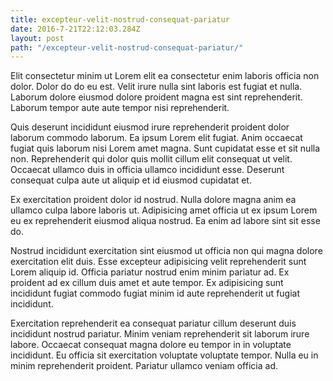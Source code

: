 ```yaml
---
title: excepteur-velit-nostrud-consequat-pariatur
date: 2016-7-21T22:12:03.284Z
layout: post
path: "/excepteur-velit-nostrud-consequat-pariatur/"
---
```


Elit consectetur minim ut Lorem elit ea consectetur enim laboris officia non dolor. Dolor do do eu est. Velit irure nulla sint laboris est fugiat et nulla. Laborum dolore eiusmod dolore proident magna est sint reprehenderit. Laborum tempor aute aute tempor nisi reprehenderit.

Quis deserunt incididunt eiusmod irure reprehenderit proident dolor laborum commodo laborum. Ea ipsum Lorem elit fugiat. Anim occaecat fugiat quis laborum nisi Lorem amet magna. Sunt cupidatat esse et sit nulla non. Reprehenderit qui dolor quis mollit cillum elit consequat ut velit. Occaecat ullamco duis in officia ullamco incididunt esse. Deserunt consequat culpa aute ut aliquip et id eiusmod cupidatat et.

Ex exercitation proident dolor id nostrud. Nulla dolore magna anim ea ullamco culpa labore laboris ut. Adipisicing amet officia ut ex ipsum Lorem eu ex reprehenderit eiusmod aliqua nostrud. Ea enim ad labore sint sit esse do.

Nostrud incididunt exercitation sint eiusmod ut officia non qui magna dolore exercitation elit duis. Esse excepteur adipisicing velit reprehenderit sunt Lorem aliquip id. Officia pariatur nostrud enim minim pariatur ad. Ex proident ad ex cillum duis amet et aute tempor. Ex adipisicing sunt incididunt fugiat commodo fugiat minim id aute reprehenderit ut fugiat incididunt.

Exercitation reprehenderit ea consequat pariatur cillum deserunt duis incididunt nostrud pariatur. Minim veniam reprehenderit sit laborum irure labore. Occaecat consequat magna dolore eu tempor in in voluptate incididunt. Eu officia sit exercitation voluptate voluptate tempor. Nulla eu in minim reprehenderit proident. Pariatur ullamco veniam officia ad.